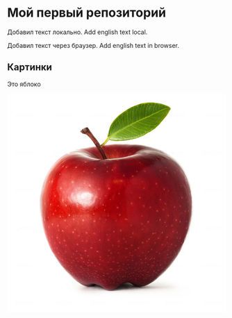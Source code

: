 # Мой первый репозиторий

Добавил текст локально. Add english text local.

Добавил текст через браузер. Add english text in browser.

## Картинки
Это яблоко

![Это яблоко](apple.jpg)